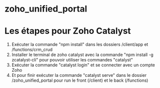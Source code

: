 # zoho_unified_portal

# Les étapes pour Zoho Catalyst

1. Exécuter la commande "npm install" dans les dossiers /client/app et /functions/crm_crud
2. Installer le terminal de zoho catalyst avec la commande "npm install -g zcatalyst-cli" pour pouvoir utiliser les commandes "catalyst"
3. Exécuter la commande "catalyst login" et se connecter avec un compte Zoho
4. Et pour finir exécuter la commande "catalyst serve" dans le dossier /zoho_unified_portal pour run le front (/client) et le back (/functions)
